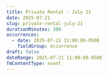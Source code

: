 ```yaml
---
title: Private Rental - July 21
date: 2025-07-21
slug: private-rental-july-21
durationMinutes: 300
occurrences:
  - date: 2025-07-21 11:00:00-0500
    fieldGroup: occurrence
draft: false
dateRange: 2025-07-21 11:00:00-0500
fmContentType: event
---
```

